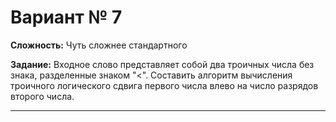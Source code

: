 # Вариант № 7
**Сложность:** Чуть сложнее cтандартного

**Задание:**  Входное слово представляет собой два троичных числа без знака, разделенные знаком "<". Составить алгоритм вычисления троичного логического сдвига первого числа влево на число разрядов второго числа.

---